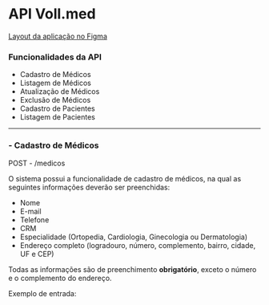 # API Voll.med

[Layout da aplicação no Figma](https://www.figma.com/file/N4CgpJqsg7gjbKuDmra3EV/Voll.med)

### Funcionalidades da API
* Cadastro de Médicos
* Listagem de Médicos
* Atualização de Médicos
* Exclusão de Médicos
* Cadastro de Pacientes
* Listagem de Pacientes

----------

### - Cadastro de Médicos
POST - /medicos

O sistema possui a funcionalidade de cadastro de médicos, na qual as seguintes informações deverão ser preenchidas:

- Nome
- E-mail
- Telefone
- CRM
- Especialidade (Ortopedia, Cardiologia, Ginecologia ou Dermatologia)
- Endereço completo (logradouro, número, complemento, bairro, cidade, UF e CEP)

Todas as informações são de preenchimento **obrigatório**, exceto o número e o complemento do endereço.

Exemplo de entrada:



